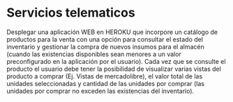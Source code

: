 # Servicios telematicos
Desplegar una aplicación WEB en HEROKU que incorpore un catálogo de productos para la venta
con una opción para consultar el estado del inventario y gestionar la compra de nuevos insumos para
el almacén (cuando las existencias disponibles sean menores a un valor preconfigurado en la
aplicación por el usuario). Cada vez que se consulte el producto el usuario debe tener la posibilidad
de visualizar varias vistas del producto a comprar (Ej. Vistas de mercadolibre), el valor total de las
unidades seleccionadas y cantidad de las unidades por comprar (las unidades por comprar no exceden
las existencias del inventario).